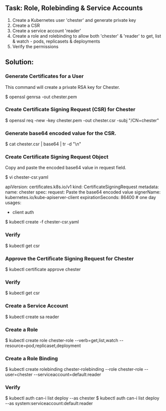## Task: Role, Rolebinding & Service Accounts
1. Create a Kubernetes user 'chester' and generate private key
2. Create a CSR
3. Create a service account 'reader'
4. Create a role and rolebinding to allow both 'chester' & 'reader' to get, list & watch - pods, replicasets & deployments
5. Verify the permissions

## Solution:

### Generate Certificates for a User
This command will create a private RSA key for Chester.

$ openssl genrsa -out chester.pem

### Create Certificate Signing Request (CSR) for Chester
$ openssl req -new -key chester.pem -out chester.csr -subj "/CN=chester"

### Generate base64 encoded value for the CSR.
$ cat chester.csr |  base64 | tr -d "\n"

### Create Certificate Signing Request Object
Copy and paste the encoded base64 value in request field.

$ vi chester-csr.yaml

apiVersion: certificates.k8s.io/v1
kind: CertificateSigningRequest
metadata:
  name: chester
spec:
  request: Paste the base64 encoded value
  signerName: kubernetes.io/kube-apiserver-client
  expirationSeconds: 86400  # one day
  usages:
  - client auth

$ kubectl create -f chester-csr.yaml

### Verify
$ kubectl get csr

### Approve the Certificate Signing Request for Chester
$ kubectl certificate approve chester

### Verify
$ kubectl get csr

### Create a Service Account
$ kubectl create sa reader

### Create a Role
$ kubectl create role chester-role --verb=get,list,watch --resource=pod,replicaset,deployment

### Create a Role Binding
$ kubectl create rolebinding chester-rolebinding --role chester-role --user=chester --serviceaccount=default:reader

### Verify
$ kubectl auth can-i list deploy --as chester
$ kubectl auth can-i list deploy --as system:serviceaccount:default:reader
